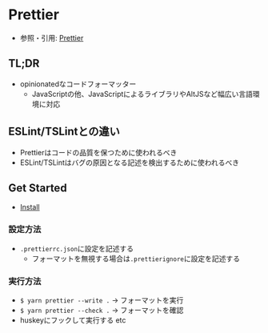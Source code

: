 # Prettier
- 参照・引用: [Prettier](https://prettier.io/)

## TL;DR
- opinionatedなコードフォーマッター
  - JavaScriptの他、JavaScriptによるライブラリやAltJSなど幅広い言語環境に対応

## ESLint/TSLintとの違い
- Prettierはコードの品質を保つために使われるべき
- ESLint/TSLintはバグの原因となる記述を検出するために使われるべき

## Get Started
- [Install](https://prettier.io/docs/en/install.html)

### 設定方法
- `.prettierrc.json`に設定を記述する
  - フォーマットを無視する場合は`.prettierignore`に設定を記述する

### 実行方法
- `$ yarn prettier --write .` -> フォーマットを実行
- `$ yarn prettier --check .` -> フォーマットを確認
- huskeyにフックして実行する etc
